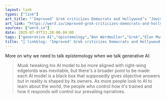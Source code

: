 ```yaml
---
layout: link
types: ["link"]
art_title: "‘Improved’ Grok criticizes Democrats and Hollywood’s ‘Jewish executives’"
art_link: "https://werd.io/improved-grok-criticizes-democrats-and-hollywoods-jewish-executives/"
sources: ["werd.io"]
date: 2025-07-07T11:28:00-04:00
tags: ["generative AI","epistemology","Ben Werdmuller","Grok","Elon Musk"]
title: "🔗 linkblog: ‘Improved’ Grok criticizes Democrats and Hollywood’s ‘Jewish executives’"
---
```

More on why we need to talk epistemology when we talk generative AI:

> Musk tweaking his AI model to be more aligned with right-wing edgelords was inevitable, but there's a broader point to be made: each AI model is a black box that supposedly gives objective answers but in reality is shaped by its owners. As more people look to AI to learn about the world, the people who control how it's trained and how it responds will control our prevailing narratives.